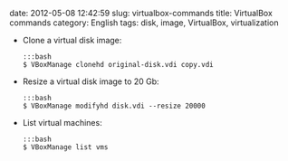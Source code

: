 date: 2012-05-08 12:42:59
slug: virtualbox-commands
title: VirtualBox commands
category: English
tags: disk, image, VirtualBox, virtualization

  * Clone a virtual disk image:

        :::bash
        $ VBoxManage clonehd original-disk.vdi copy.vdi

  * Resize a virtual disk image to 20 Gb:

        :::bash
        $ VBoxManage modifyhd disk.vdi --resize 20000

  * List virtual machines:

        :::bash
        $ VBoxManage list vms

